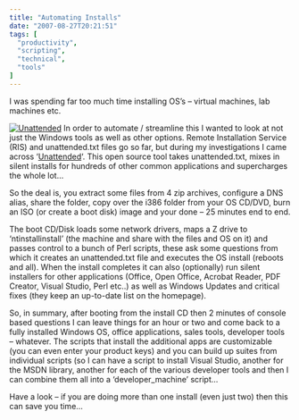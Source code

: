 ```yaml
---
title: "Automating Installs"
date: "2007-08-27T20:21:51"
tags: [
  "productivity",
  "scripting",
  "technical",
  "tools"
]
---
```

I was spending far too much time installing OS’s – virtual machines, lab machines etc.

[![Unattended](Unattended_1.png)](http://unattended.sourceforge.net/step-by-step.php) In order to automate / streamline this I wanted to look at not just the Windows tools as well as other options. Remote Installation Service (RIS) and unattended.txt files go so far, but during my investigations I came across ‘[Unattended](http://unattended.sourceforge.net/)‘. This open source tool takes unattended.txt, mixes in silent installs for hundreds of other common applications and supercharges the whole lot…

So the deal is, you extract some files from 4 zip archives, configure a DNS alias, share the folder, copy over the i386 folder from your OS CD/DVD, burn an ISO (or create a boot disk) image and your done – 25 minutes end to end.

The boot CD/Disk loads some network drivers, maps a Z drive to ‘ntinstallinstall’ (the machine and share with the files and OS on it) and passes control to a bunch of Perl scripts, these ask some questions from which it creates an unattended.txt file and executes the OS install (reboots and all). When the install completes it can also (optionally) run silent installers for other applications (Office, Open Office, Acrobat Reader, PDF Creator, Visual Studio, Perl etc..) as well as Windows Updates and critical fixes (they keep an up-to-date list on the homepage).

So, in summary, after booting from the install CD then 2 minutes of console based questions I can leave things for an hour or two and come back to a fully installed Windows OS, office applications, sales tools, developer tools – whatever. The scripts that install the additional apps are customizable (you can even enter your product keys) and you can build up suites from individual scripts (so I can have a script to install Visual Studio, another for the MSDN library, another for each of the various developer tools and then I can combine them all into a ‘developer\_machine’ script…

Have a look – if you are doing more than one install (even just two) then this can save you time…